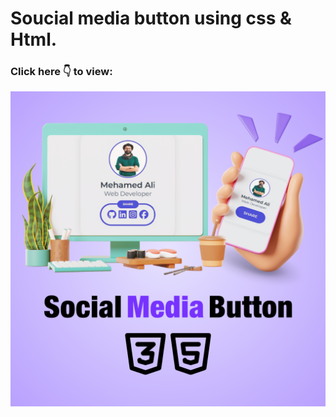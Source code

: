 # Soucial media button using css & Html.
### Click here 👇 to view:
[![Doom](https://github.com/soudanicode/Social-Media-Button-/blob/main/images/cover.png)](https://soudanicode.github.io/Social-Media-Button-/)
